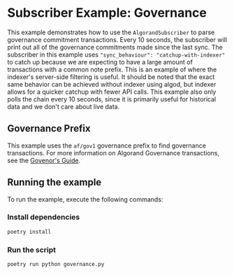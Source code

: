 # Subscriber Example: Governance

This example demonstrates how to use the `AlgorandSubscriber` to parse governance commitment transactions. Every 10 seconds, the subscriber will print out all of the governance commitments made since the last sync. The subscriber in this example uses `"sync_behaviour": "catchup-with-indexer"` to catch up because we are expecting to have a large amount of transactions with a common note prefix. This is an example of where the indexer's server-side filtering is useful. It should be noted that the exact same behavior can be achieved without indexer using algod, but indexer allows for a quicker catchup with fewer API calls. This example also only polls the chain every 10 seconds, since it is primarily useful for historical data and we don't care about live data.

## Governance Prefix

This example uses the `af/gov1` governance prefix to find governance transactions. For more information on Algorand Governance transactions, see the [Govenor's Guide](https://forum.algorand.org/t/governors-guide-2021-2024/12013).

## Running the example

To run the example, execute the following commands:

### Install dependencies

```bash
poetry install
```

### Run the script

```bash
poetry run python governance.py
```

